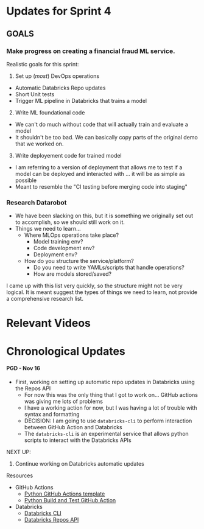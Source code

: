 # Updates for Sprint 4

## GOALS  

### Make progress on creating a financial fraud ML service.

Realistic goals for this sprint:
1. Set up (*most*) DevOps operations
  - Automatic Databricks Repo updates
  - Short Unit tests
  - Trigger ML pipeline in Databricks that trains a model
2. Write ML foundational code
  - We can't do much without code that will actually train and evaluate a model
  - It shouldn't be too bad. We can basically copy parts of the original demo that we worked on.
3. Write deployement code for trained model
  - I am referring to a version of deployment that allows me to test if a model can be deployed and interacted with ... it will be as simple as possible
  - Meant to resemble the "CI testing before merging code into staging"


### Research Datarobot

- We have been slacking on this, but it is something we originally set out to accomplish, so we should still work on it.
- Things we need to learn...
  * Where MLOps operations take place?
    - Model training env?
    - Code development env?
    - Deployment env?
  * How do you structure the service/platform?
    - Do you need to write YAMLs/scripts that handle operations?
    - How are models stored/saved?

I came up with this list very quickly, so the structure might not be very logical. It is meant suggest the types of things we need to learn, not provide a comprehensive research list.

# Relevant Videos



# Chronological Updates

#### PGD - Nov 16

* First, working on setting up automatic repo updates in Databricks using the Repos API
  - For now this was the only thing that I got to work on... GitHub actions was giving me lots of problems
  - I have a working action for now, but I was having a lot of trouble with syntax and formatting
  - DECISION: I am going to use `databricks-cli` to perform interaction between GitHub Action and Databricks
  - The `databricks-cli` is an experimental service that allows python scripts to interact with the Databricks APIs
  
NEXT UP:
1. Continue working on Databricks automatic updates

Resources
* GitHub Actions
  - [Python GitHub Actions template](https://github.com/cicirello/python-github-action-template/blob/main/.github/workflows/build.yml)
  - [Python Build and Test GitHub Action](https://docs.github.com/en/actions/automating-builds-and-tests/building-and-testing-python)
* Databricks
  - [Databricks CLI](https://docs.databricks.com/dev-tools/cli/index.html)
  - [Databricks Repos API](https://docs.databricks.com/dev-tools/api/latest/repos.html)
 
 
